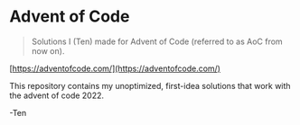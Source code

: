 # Advent of Code
> Solutions I (Ten) made for Advent of Code (referred to as AoC from now on).

[https://adventofcode.com/](https://adventofcode.com/)

This repository contains my unoptimized, first-idea solutions that work with the advent of code 2022.

-Ten
